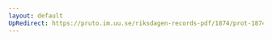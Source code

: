 ```yaml
---
layout: default
UpRedirect: https://pruto.im.uu.se/riksdagen-records-pdf/1874/prot-1874--ak--411/prot-1874--ak--411_005.pdf
---
```

